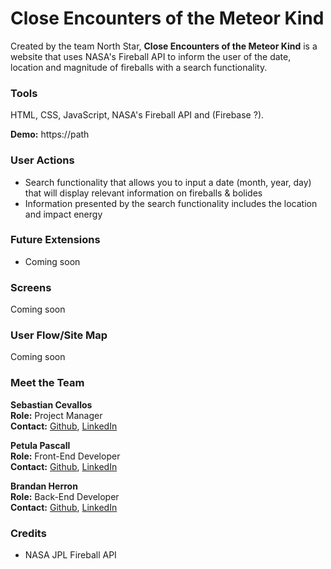 # Close Encounters of the Meteor Kind

Created by the team North Star, **Close Encounters of the Meteor Kind** is a website that uses NASA's Fireball API to inform the user of the date, location and magnitude of fireballs with a search functionality.  

### Tools

HTML, CSS, JavaScript,  NASA's Fireball API and (Firebase ?).

**Demo:** https://path



### User Actions

-  Search functionality that allows you to input a date (month, year, day) that will display relevant information on fireballs & bolides
-  Information presented by the search functionality includes the location and impact energy



### Future Extensions

-  Coming soon


### Screens

Coming soon

### User Flow/Site Map 

Coming soon

### Meet the Team

**Sebastian Cevallos** <br>
**Role:** Project Manager <br>
**Contact:** [Github](https://github.com/Sebastian-git), [LinkedIn](https://www.linkedin.com/in/sebastian-cevallos-2917bb16a/)

**Petula Pascall** <br>
**Role:** Front-End Developer <br>
**Contact:** [Github](https://github.com/SeePetulaCode), [LinkedIn](https://www.linkedin.com/in/petulapascall/)

**Brandan Herron** <br>
**Role:** Back-End Developer <br>
**Contact:** [Github](https://github.com/brandan1989), [LinkedIn](https://www.linkedin.com/in/brandan-herron/)



### Credits

- NASA JPL Fireball API
